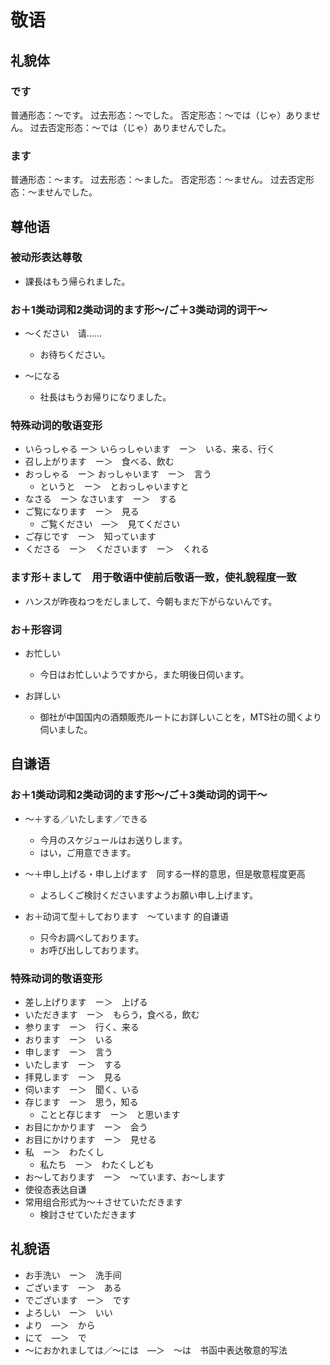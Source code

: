# 敬语

## 礼貌体

### です

普通形态：～です。
过去形态：～でした。
否定形态：～では（じゃ）ありません。
过去否定形态：～では（じゃ）ありませんでした。

### ます

普通形态：～ます。
过去形态：～ました。
否定形态：～ません。
过去否定形态：～ませんでした。

## 尊他语

### 被动形表达尊敬

- 課長はもう帰られました。

### お＋1类动词和2类动词的ます形～/ご＋3类动词的词干～

- ～ください　请……

	- お待ちください。

- ～になる

	- 社長はもうお帰りになりました。

### 特殊动词的敬语变形

- いらっしゃる ー＞ いらっしゃいます　ー＞　いる、来る、行く
- 召し上がります　ー＞　食べる、飲む
- おっしゃる　ー＞ おっしゃいます　ー＞　言う
	- というと　ー＞　とおっしゃいますと
- なさる　ー＞ なさいます　ー＞　する
- ご覧になります　ー＞　見る
	- ご覧ください　―＞　見てください
- ご存じです　ー＞　知っています
- くださる　ー＞　くださいます　ー＞　くれる

### ます形＋まして　用于敬语中使前后敬语一致，使礼貌程度一致

- ハンスが昨夜ねつをだしまして、今朝もまだ下がらないんです。

### お＋形容词

- お忙しい

	- 今日はお忙しいようですから，また明後日伺います。
	
- お詳しい

	- 御社が中国国内の酒類販売ルートにお詳しいことを，MTS社の聞くより伺いました。

## 自谦语

### お＋1类动词和2类动词的ます形～/ご＋3类动词的词干～

- ～＋する／いたします／できる

	- 今月のスケジュールはお送りします。
	- はい，ご用意できます。

- ～＋申し上げる・申し上げます　同する一样的意思，但是敬意程度更高

	- よろしくご検討くださいますようお願い申し上げます。

- お＋动词て型＋しております　～ています 的自谦语

	- 只今お調べしております。
	- お呼び出ししております。

### 特殊动词的敬语变形

- 差し上げります　ー＞　上げる
- いただきます　ー＞　もらう，食べる，飲む
- 参ります　ー＞　行く、来る
- おります　ー＞　いる
- 申します　ー＞　言う
- いたします　ー＞　する
- 拝見します　ー＞　見る
- 伺います　ー＞　聞く、いる
- 存じます　ー＞　思う，知る
	- ことと存じます　ー＞　と思います
- お目にかかります　ー＞　会う
- お目にかけります　ー＞　見せる
- 私　ー＞　わたくし
	- 私たち　ー＞　わたくしども
- お～しております　ー＞　～ています、お～します
- 使役态表达自谦
- 常用组合形式为～＋させていただきます
	- 検討させていただきます

## 礼貌语

- お手洗い　ー＞　洗手间
- ございます　ー＞　ある
- でございます　ー＞　です
- よろしい　ー＞　いい
- より　―＞　から
- にて　―＞　で
- ～におかれましては／～には　―＞　～は　书函中表达敬意的写法